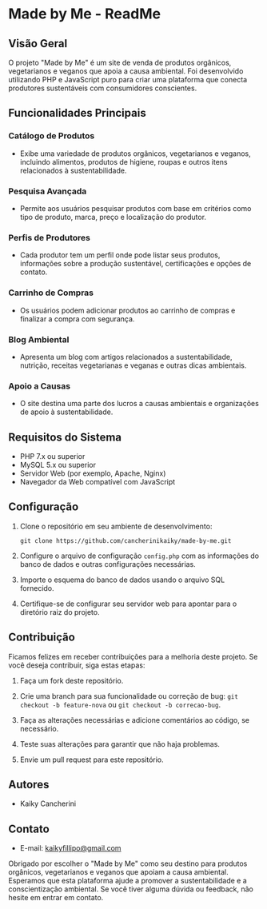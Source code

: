 # Made by Me - ReadMe

## Visão Geral
O projeto "Made by Me" é um site de venda de produtos orgânicos, vegetarianos e veganos que apoia a causa ambiental. Foi desenvolvido utilizando PHP e JavaScript puro para criar uma plataforma que conecta produtores sustentáveis com consumidores conscientes.

## Funcionalidades Principais

### Catálogo de Produtos
- Exibe uma variedade de produtos orgânicos, vegetarianos e veganos, incluindo alimentos, produtos de higiene, roupas e outros itens relacionados à sustentabilidade.

### Pesquisa Avançada
- Permite aos usuários pesquisar produtos com base em critérios como tipo de produto, marca, preço e localização do produtor.

### Perfis de Produtores
- Cada produtor tem um perfil onde pode listar seus produtos, informações sobre a produção sustentável, certificações e opções de contato.

### Carrinho de Compras
- Os usuários podem adicionar produtos ao carrinho de compras e finalizar a compra com segurança.

### Blog Ambiental
- Apresenta um blog com artigos relacionados a sustentabilidade, nutrição, receitas vegetarianas e veganas e outras dicas ambientais.

### Apoio a Causas
- O site destina uma parte dos lucros a causas ambientais e organizações de apoio à sustentabilidade.

## Requisitos do Sistema

- PHP 7.x ou superior
- MySQL 5.x ou superior
- Servidor Web (por exemplo, Apache, Nginx)
- Navegador da Web compatível com JavaScript

## Configuração

1. Clone o repositório em seu ambiente de desenvolvimento:

   ```
   git clone https://github.com/cancherinikaiky/made-by-me.git
   ```

2. Configure o arquivo de configuração `config.php` com as informações do banco de dados e outras configurações necessárias.

3. Importe o esquema do banco de dados usando o arquivo SQL fornecido.

4. Certifique-se de configurar seu servidor web para apontar para o diretório raiz do projeto.

## Contribuição

Ficamos felizes em receber contribuições para a melhoria deste projeto. Se você deseja contribuir, siga estas etapas:

1. Faça um fork deste repositório.

2. Crie uma branch para sua funcionalidade ou correção de bug: `git checkout -b feature-nova` ou `git checkout -b correcao-bug`.

3. Faça as alterações necessárias e adicione comentários ao código, se necessário.

4. Teste suas alterações para garantir que não haja problemas.

5. Envie um pull request para este repositório.

## Autores

- Kaiky Cancherini

## Contato

- E-mail: kaikyfillipo@gmail.com

Obrigado por escolher o "Made by Me" como seu destino para produtos orgânicos, vegetarianos e veganos que apoiam a causa ambiental. Esperamos que esta plataforma ajude a promover a sustentabilidade e a conscientização ambiental. Se você tiver alguma dúvida ou feedback, não hesite em entrar em contato.
